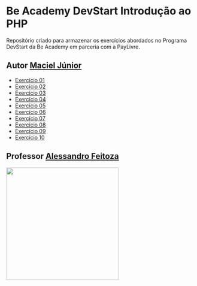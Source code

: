 
# Be Academy DevStart Introdução ao PHP

Repositório criado para armazenar os exercícios abordados no Programa DevStart da Be Academy em parceria com a PayLivre.
## Autor [Maciel Júnior](https://www.github.com/macieljuniormax)

* [Exercício 01](https://github.com/macieljuniormax/beacademy-devstart-introducaoaophp/blob/main/Aula%2001%20-%20PHP%20na%20Web/ex01-calculadora.php)
* [Exercício 02](https://github.com/macieljuniormax/beacademy-devstart-introducaoaophp/blob/main/Aula%2002%20-%20Variáveis/ex02-tabela.php)
* [Exercício 03](https://github.com/macieljuniormax/beacademy-devstart-introducaoaophp/blob/main/Aula%2004%20-%20Estruturas/ex03-ifelse.php)
* [Exercício 04](https://github.com/macieljuniormax/beacademy-devstart-introducaoaophp/blob/main/Aula%2005%20-%20Estruturas%20de%20Repetição/ex04-while.php)
* [Exercício 05](https://github.com/macieljuniormax/beacademy-devstart-introducaoaophp/blob/main/Aula%2005%20-%20Estruturas%20de%20Repetição/ex05-for.php)
* [Exercício 06](https://github.com/macieljuniormax/beacademy-devstart-introducaoaophp/blob/main/Aula%2005%20-%20Estruturas%20de%20Repetição/ex06-dowhile.php)
* [Exercício 07](https://github.com/macieljuniormax/beacademy-devstart-introducaoaophp/blob/main/Aula%2006%20-%20Arrays/ex07-frutas.php)
* [Exercício 08](https://github.com/macieljuniormax/beacademy-devstart-introducaoaophp/blob/main/Aula%2006%20-%20Arrays/ex08-bandas.php)
* [Exercício 09](https://github.com/macieljuniormax/beacademy-devstart-introducaoaophp/blob/main/Aula%2007%20-%20Array%20Tridimensional/ex09-alunos.php)
* [Exercício 10](https://github.com/macieljuniormax/beacademy-devstart-introducaoaophp/blob/main/Aula%2007%20-%20Array%20Tridimensional/ex10-produtos.php)
 
 
 
## Professor [Alessandro Feitoza](https://github.com/alessandrofeitoza)
<a href="https://www.beacademy.com.br/" target="_blank"><img src="https://www.beacademy.com.br/wp-content/uploads/2019/11/Logo-Topo.png" width="300" align="left" /></a>
</a>

